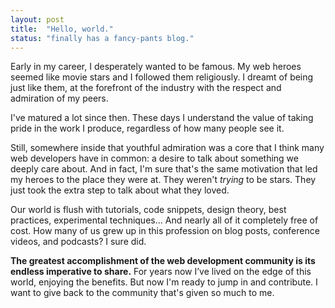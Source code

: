 ```yaml
---
layout: post
title:  "Hello, world."
status: "finally has a fancy-pants blog."
---
```


<p class="standout">Early in my career, I desperately wanted to be famous. My web heroes seemed like movie stars and I followed them religiously. I dreamt of being just like them, at the forefront of the industry with the respect and admiration of my&nbsp;peers.</p>

I've matured a lot since then. These days I understand the value of taking pride in the work I produce, regardless of how many people see it.

Still, somewhere inside that youthful admiration was a core that I think many web developers have in common: a desire to talk about something we deeply care about. And in fact, I'm sure that's the same motivation that led my heroes to the place they were at. They weren't *trying* to be stars. They just took the extra step to talk about what they loved.

Our world is flush with tutorials, code snippets, design theory, best practices, experimental techniques... And nearly all of it completely free of cost. How many of us grew up in this profession on blog posts, conference videos, and podcasts? I sure did.

**The greatest accomplishment of the web development community is its endless imperative to share.** For years now I’ve lived on the edge of this world, enjoying the benefits. But now I'm ready to jump in and contribute. I want to give back to the community that's given so much to me.
